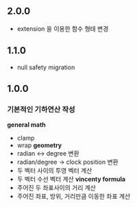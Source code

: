 ## 2.0.0
- extension 을 이용한 함수 형태 변경

## 1.1.0
- null safety migration

## 1.0.0
### 기본적인 기하연산 작성
**general math**
- clamp
- wrap
**geometry**
- radian <-> degree 변환
- radian/degree -> clock position 변환
- 두 벡터 사이의 투영 벡터 계산
- 두 벡터 수선 벡터 계산
**vincenty formula**
- 주어진 두 좌표사이의 거리 계산
- 주어진 좌표, 방위, 거리만큼 이동한 좌표 계산